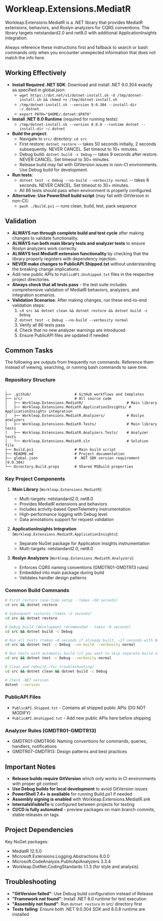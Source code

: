 # Workleap.Extensions.MediatR

Workleap.Extensions.MediatR is a .NET library that provides MediatR extensions, behaviors, and Roslyn analyzers for CQRS conventions. The library targets netstandard2.0 and net8.0 with additional ApplicationInsights integration.

Always reference these instructions first and fallback to search or bash commands only when you encounter unexpected information that does not match the info here.

## Working Effectively

- **Install Required .NET SDK**: Download and install .NET 9.0.304 exactly as specified in global.json:
  - `wget https://dot.net/v1/dotnet-install.sh -O /tmp/dotnet-install.sh && chmod +x /tmp/dotnet-install.sh`
  - `/tmp/dotnet-install.sh --version 9.0.304 --install-dir ~/.dotnet`
  - `export PATH="$HOME/.dotnet:$PATH"`
- **Install .NET 8.0 Runtime** (required for running tests):
  - `/tmp/dotnet-install.sh --version 8.0.8 --runtime dotnet --install-dir ~/.dotnet`
- **Build the project**:
  - Navigate to `src/` directory: `cd src`
  - First restore: `dotnet restore` -- takes 50 seconds initially, 2 seconds subsequently. NEVER CANCEL. Set timeout to 10+ minutes.
  - Debug build: `dotnet build -c Debug` -- takes 9 seconds after restore. NEVER CANCEL. Set timeout to 30+ minutes.
  - Release build may fail with GitVersion issues in non-CI environments. Use Debug build for development.
- **Run tests**:
  - `dotnet test -c Debug --no-build --verbosity normal` -- takes 8 seconds. NEVER CANCEL. Set timeout to 30+ minutes.
  - All 86 tests should pass when environment is properly configured.
- **Alternative: Use PowerShell build script** (may fail with GitVersion in non-CI):
  - `pwsh ./Build.ps1` -- runs clean, build, test, pack sequence

## Validation

- **ALWAYS run through complete build and test cycle** after making changes to validate functionality.
- **ALWAYS run both main library tests and analyzer tests** to ensure Roslyn analyzers work correctly.
- **ALWAYS test MediatR extension functionality** by checking that the library properly registers with dependency injection.
- **NEVER make changes to PublicAPI.Shipped.txt** without understanding the breaking change implications.
- Add new public APIs to `PublicAPI.Unshipped.txt` files in the respective project directories.
- **Always check that all tests pass** - the test suite includes comprehensive validation of MediatR behaviors, analyzers, and integration scenarios.
- **Validation Scenarios**: After making changes, run these end-to-end validation steps:
  1. `cd src && dotnet clean && dotnet restore && dotnet build -c Debug`
  2. `dotnet test -c Debug --no-build --verbosity normal` 
  3. Verify all 86 tests pass
  4. Check that no new analyzer warnings are introduced
  5. Ensure PublicAPI files are updated if needed

## Common Tasks

The following are outputs from frequently run commands. Reference them instead of viewing, searching, or running bash commands to save time.

### Repository Structure
```
.
├── .github/                    # GitHub workflows and templates
├── src/                        # All source code
│   ├── Workleap.Extensions.MediatR/                    # Main library
│   ├── Workleap.Extensions.MediatR.ApplicationInsights/ # ApplicationInsights integration
│   ├── Workleap.Extensions.MediatR.Analyzers/          # Roslyn analyzers
│   ├── Workleap.Extensions.MediatR.Tests/              # Main library tests
│   ├── Workleap.Extensions.MediatR.Analyzers.Tests/    # Analyzer tests
│   └── Workleap.Extensions.MediatR.sln                 # Solution file
├── Build.ps1                   # Main build script
├── README.md                   # Project documentation
├── global.json                 # .NET SDK version requirement (9.0.304)
└── Directory.Build.props       # Shared MSBuild properties
```

### Key Project Components

1. **Main Library** (`Workleap.Extensions.MediatR`):
   - Multi-targets: netstandard2.0, net8.0
   - Provides MediatR extensions and behaviors
   - Includes activity-based OpenTelemetry instrumentation
   - High-performance logging with Debug level
   - Data annotations support for request validation

2. **ApplicationInsights Integration** (`Workleap.Extensions.MediatR.ApplicationInsights`):
   - Separate NuGet package for Application Insights instrumentation
   - Multi-targets: netstandard2.0, net8.0

3. **Roslyn Analyzers** (`Workleap.Extensions.MediatR.Analyzers`):
   - Enforces CQRS naming conventions (GMDTR01-GMDTR13 rules)
   - Embedded into main package during build
   - Validates handler design patterns

### Common Build Commands
```bash
# First restore (one-time setup - takes ~50 seconds)
cd src && dotnet restore

# Subsequent restores (takes ~2 seconds) 
cd src && dotnet restore

# Debug build (development recommended - takes ~9 seconds)
cd src && dotnet build -c Debug

# Run all tests (takes ~8 seconds if already built, ~17 seconds with build)
cd src && dotnet test -c Debug --no-build --verbosity normal

# Run tests with automatic build (if you want to skip separate build step)
cd src && dotnet test -c Debug --verbosity normal

# Clean and rebuild (for troubleshooting)
cd src && dotnet clean && dotnet build -c Debug

# Check .NET version
dotnet --version
```

### PublicAPI Files
- `PublicAPI.Shipped.txt` - Contains all shipped public APIs (DO NOT MODIFY)
- `PublicAPI.Unshipped.txt` - Add new public APIs here before shipping

### Analyzer Rules (GMDTR01-GMDTR13)
- GMDTR01-GMDTR06: Naming conventions for commands, queries, handlers, notifications
- GMDTR07-GMDTR13: Design patterns and best practices

## Important Notes

- **Release builds require GitVersion** which only works in CI environments with proper git context
- **Use Debug builds for local development** to avoid GitVersion issues  
- **PowerShell 7.4+ is available** for running Build.ps1 if needed
- **Assembly signing is enabled** with Workleap.Extensions.MediatR.snk
- **InternalsVisibleTo** is configured between projects for testing
- **CI/CD is fully automated** - preview packages on main branch commits, stable releases on tags

## Project Dependencies

Key NuGet packages:
- MediatR 12.5.0
- Microsoft.Extensions.Logging.Abstractions 8.0.0
- Microsoft.CodeAnalysis.PublicApiAnalyzers 3.3.4
- Workleap.DotNet.CodingStandards 1.1.3 (for style and analysis)

## Troubleshooting

- **"GitVersion failed"**: Use Debug build configuration instead of Release
- **"Framework not found"**: Install .NET 8.0 runtime for test execution
- **"Assembly not found"**: Run `dotnet restore` in src/ directory first
- **Tests failing**: Ensure both .NET 9.0.304 SDK and 8.0.8 runtime are installed